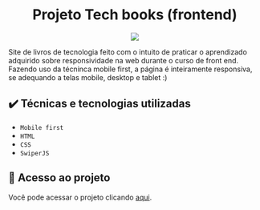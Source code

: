 <h1 align="center"> Projeto Tech books (frontend) </h1>
<p align="center">
<img loading="lazy" src="http://img.shields.io/static/v1?label=STATUS&message=CONCLUIDO&color=GREEN&style=for-the-badge"/>
</p>
Site de livros de tecnologia feito com o intuito de praticar o aprendizado adquirido sobre responsividade na web durante o curso de front end. Fazendo uso da técninca mobile first, a página é inteiramente responsiva, se adequando a telas mobile, desktop e tablet :) 



<h2> ✔️ Técnicas e tecnologias utilizadas </h2>

- ``Mobile first``
- ``HTML``
- ``CSS``
- ``SwiperJS``

## 📁 Acesso ao projeto
Você pode acessar o projeto clicando [aqui](https://projeto-techbooks.vercel.app/).
